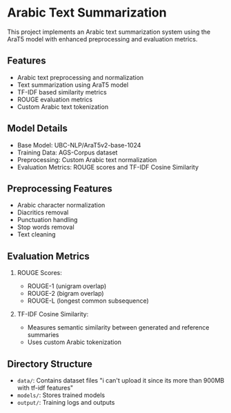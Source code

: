 # Arabic Text Summarization

This project implements an Arabic text summarization system using the AraT5 model with enhanced preprocessing and evaluation metrics.

## Features

- Arabic text preprocessing and normalization
- Text summarization using AraT5 model
- TF-IDF based similarity metrics
- ROUGE evaluation metrics
- Custom Arabic text tokenization




## Model Details

- Base Model: UBC-NLP/AraT5v2-base-1024
- Training Data: AGS-Corpus dataset
- Preprocessing: Custom Arabic text normalization
- Evaluation Metrics: ROUGE scores and TF-IDF Cosine Similarity

## Preprocessing Features

- Arabic character normalization
- Diacritics removal
- Punctuation handling
- Stop words removal
- Text cleaning


## Evaluation Metrics

1. ROUGE Scores:
   - ROUGE-1 (unigram overlap)
   - ROUGE-2 (bigram overlap)
   - ROUGE-L (longest common subsequence)

2. TF-IDF Cosine Similarity:
   - Measures semantic similarity between generated and reference summaries
   - Uses custom Arabic tokenization

## Directory Structure

- `data/`: Contains dataset files "i can't upload it since its more than 900MB with tf-idf features"
- `models/`: Stores trained models
- `output/`: Training logs and outputs

